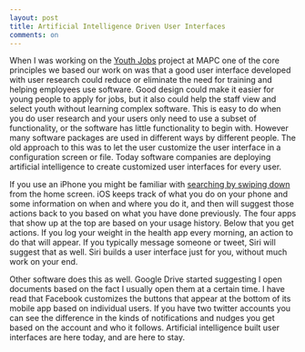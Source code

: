 ```yaml
---
layout: post
title: Artificial Intelligence Driven User Interfaces
comments: on
---
```

When I was working on the [Youth Jobs](https://youthjobs.mapc.org) project at MAPC one of the core principles we based our work on was that a good user interface developed with user research could reduce or eliminate the need for training and helping employees use software. Good design could make it easier for young people to apply for jobs, but it also could help the staff view and select youth without learning complex software. This is easy to do when you do user research and your users only need to use a subset of functionality, or the software has little functionality to begin with. However many software packages are used in different ways by different people. The old approach to this was to let the user customize the user interface in a configuration screen or file. Today software companies are deploying artificial intelligence to create customized user interfaces for every user.

If you use an iPhone you might be familiar with [searching by swiping down](https://support.apple.com/en-us/HT201285) from the home screen. iOS keeps track of what you do on your phone and some information on when and where you do it, and then will suggest those actions back to you based on what you have done previously. The four apps that show up at the top are based on your usage history. Below that you get actions. If you log your weight in the health app every morning, an action to do that will appear. If you typically message someone or tweet, Siri will suggest that as well. Siri builds a user interface just for you, without much work on your end.

Other software does this as well. Google Drive started suggesting I open documents based on the fact I usually open them at a certain time. I have read that Facebook customizes the buttons that appear at the bottom of its mobile app based on individual users. If you have two twitter accounts you can see the difference in the kinds of notifications and nudges you get based on the account and who it follows. Artificial intelligence built user interfaces are here today, and are here to stay.